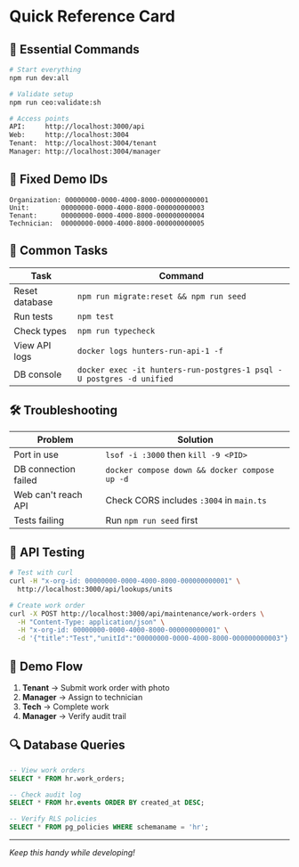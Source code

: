 # Quick Reference Card

## 🚀 Essential Commands

```bash
# Start everything
npm run dev:all

# Validate setup
npm run ceo:validate:sh

# Access points
API:     http://localhost:3000/api
Web:     http://localhost:3004
Tenant:  http://localhost:3004/tenant
Manager: http://localhost:3004/manager
```

## 🔑 Fixed Demo IDs

```
Organization: 00000000-0000-4000-8000-000000000001
Unit:        00000000-0000-4000-8000-000000000003
Tenant:      00000000-0000-4000-8000-000000000004
Technician:  00000000-0000-4000-8000-000000000005
```

## 📝 Common Tasks

| Task | Command |
|------|---------|
| Reset database | `npm run migrate:reset && npm run seed` |
| Run tests | `npm test` |
| Check types | `npm run typecheck` |
| View API logs | `docker logs hunters-run-api-1 -f` |
| DB console | `docker exec -it hunters-run-postgres-1 psql -U postgres -d unified` |

## 🛠️ Troubleshooting

| Problem | Solution |
|---------|----------|
| Port in use | `lsof -i :3000` then `kill -9 <PID>` |
| DB connection failed | `docker compose down && docker compose up -d` |
| Web can't reach API | Check CORS includes `:3004` in `main.ts` |
| Tests failing | Run `npm run seed` first |

## 📡 API Testing

```bash
# Test with curl
curl -H "x-org-id: 00000000-0000-4000-8000-000000000001" \
  http://localhost:3000/api/lookups/units

# Create work order
curl -X POST http://localhost:3000/api/maintenance/work-orders \
  -H "Content-Type: application/json" \
  -H "x-org-id: 00000000-0000-4000-8000-000000000001" \
  -d '{"title":"Test","unitId":"00000000-0000-4000-8000-000000000003"}'
```

## 🎯 Demo Flow

1. **Tenant** → Submit work order with photo
2. **Manager** → Assign to technician
3. **Tech** → Complete work
4. **Manager** → Verify audit trail

## 🔍 Database Queries

```sql
-- View work orders
SELECT * FROM hr.work_orders;

-- Check audit log
SELECT * FROM hr.events ORDER BY created_at DESC;

-- Verify RLS policies
SELECT * FROM pg_policies WHERE schemaname = 'hr';
```

---
*Keep this handy while developing!*